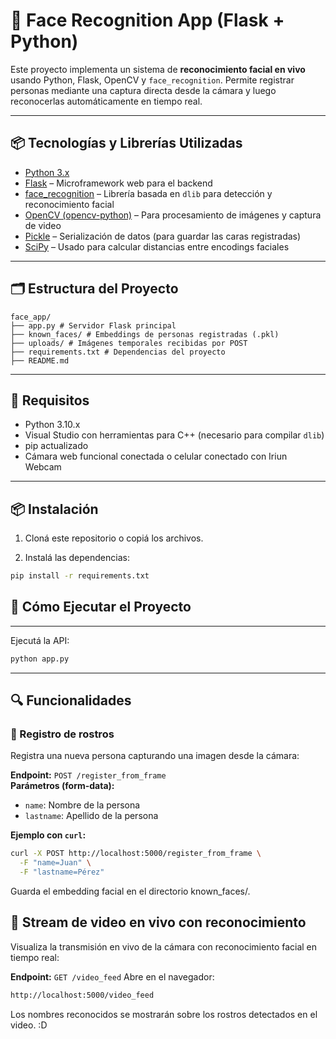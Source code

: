 # 🧠 Face Recognition App (Flask + Python)

Este proyecto implementa un sistema de **reconocimiento facial en vivo** usando Python, Flask, OpenCV y `face_recognition`. Permite registrar personas mediante una captura directa desde la cámara y luego reconocerlas automáticamente en tiempo real.

---

## 📦 Tecnologías y Librerías Utilizadas

- [Python 3.x](https://www.python.org/)
- [Flask](https://flask.palletsprojects.com/) – Microframework web para el backend
- [face_recognition](https://github.com/ageitgey/face_recognition) – Librería basada en `dlib` para detección y reconocimiento facial
- [OpenCV (opencv-python)](https://pypi.org/project/opencv-python/) – Para procesamiento de imágenes y captura de video
- [Pickle](https://docs.python.org/3/library/pickle.html) – Serialización de datos (para guardar las caras registradas)
- [SciPy](https://www.scipy.org/) – Usado para calcular distancias entre encodings faciales

---

## 🗂️ Estructura del Proyecto
```text
face_app/
├── app.py # Servidor Flask principal
├── known_faces/ # Embeddings de personas registradas (.pkl)
├── uploads/ # Imágenes temporales recibidas por POST
├── requirements.txt # Dependencias del proyecto
├── README.md
```

---

## 🔧 Requisitos

- Python 3.10.x
- Visual Studio con herramientas para C++ (necesario para compilar `dlib`)
- pip actualizado
- Cámara web funcional conectada o celular conectado con Iriun Webcam

---

## 📦 Instalación

1. Cloná este repositorio o copiá los archivos.

2. Instalá las dependencias:

```bash
pip install -r requirements.txt
```

## 🚀 Cómo Ejecutar el Proyecto

--- 

Ejecutá la API:
```bash
python app.py
```
---

## 🔍 Funcionalidades

### 📸 Registro de rostros

Registra una nueva persona capturando una imagen desde la cámara:

**Endpoint:** `POST /register_from_frame`  
**Parámetros (form-data):**

- `name`: Nombre de la persona  
- `lastname`: Apellido de la persona

**Ejemplo con `curl`:**
```bash
curl -X POST http://localhost:5000/register_from_frame \
  -F "name=Juan" \
  -F "lastname=Pérez"
```
Guarda el embedding facial en el directorio known_faces/.

## 🎥 Stream de video en vivo con reconocimiento
Visualiza la transmisión en vivo de la cámara con reconocimiento facial en tiempo real:

**Endpoint:** `GET /video_feed`
Abre en el navegador:
```bash
http://localhost:5000/video_feed
```
Los nombres reconocidos se mostrarán sobre los rostros detectados en el video. :D 
